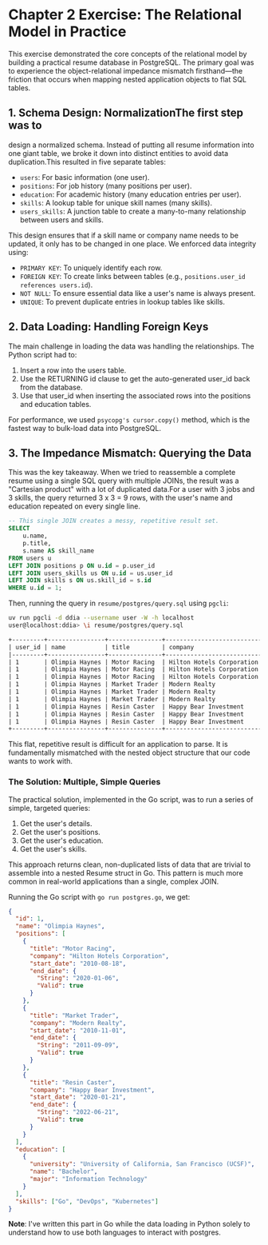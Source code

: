 # Chapter 2 Exercise: The Relational Model in Practice

This exercise demonstrated the core concepts of the relational model by building a practical resume database in
PostgreSQL. The primary goal was to experience the object-relational impedance mismatch firsthand—the friction that
occurs when mapping nested application objects to flat SQL tables.

## 1. Schema Design: NormalizationThe first step was to

design a normalized schema. Instead of putting all resume information into one giant table, we broke it down into
distinct entities to avoid data duplication.This resulted in five separate tables:

- `users`: For basic information (one user).
- `positions`: For job history (many positions per user).
- `education`: For academic history (many education entries per user).
- `skills`: A lookup table for unique skill names (many skills).
- `users_skills`: A junction table to create a many-to-many relationship between users and skills.

This design ensures that if a skill name or company name needs to be updated, it only has to be changed in one place. We
enforced data integrity using:

- `PRIMARY KEY`: To uniquely identify each row.
- `FOREIGN KEY`: To create links between tables (e.g., `positions.user_id references users.id`).
- `NOT NULL`: To ensure essential data like a user's name is always present.
- `UNIQUE`: To prevent duplicate entries in lookup tables like skills.

## 2. Data Loading: Handling Foreign Keys

The main challenge in loading the data was handling the relationships. The Python script had to:

1. Insert a row into the users table.
2. Use the RETURNING id clause to get the auto-generated user_id back from the database.
3. Use that user_id when inserting the associated rows into the positions and education tables.

For performance, we used `psycopg's cursor.copy()` method, which is the fastest way to bulk-load data into PostgreSQL.

## 3. The Impedance Mismatch: Querying the Data

This was the key takeaway. When we tried to reassemble a complete resume using a single SQL query with multiple JOINs,
the result was a "Cartesian product" with a lot of duplicated data.For a user with 3 jobs and 3 skills, the query
returned 3 x 3 = 9 rows, with the user's name and education repeated on every single line.

```sql
-- This single JOIN creates a messy, repetitive result set.
SELECT
    u.name,
    p.title,
    s.name AS skill_name
FROM users u
LEFT JOIN positions p ON u.id = p.user_id
LEFT JOIN users_skills us ON u.id = us.user_id
LEFT JOIN skills s ON us.skill_id = s.id
WHERE u.id = 1;
```

Then, running the query in `resume/postgres/query.sql` using `pgcli`:

```bash
uv run pgcli -d ddia --username user -W -h localhost
user@localhost:ddia> \i resume/postgres/query.sql
```

```txt
+---------+----------------+---------------+---------------------------+----------------+--------------+------------------------------------------------+----------+------------+
| user_id | name           | title         | company                   | position_start | position_end | university                                     | degree   | skill_name |
|---------+----------------+---------------+---------------------------+----------------+--------------+------------------------------------------------+----------+------------|
| 1       | Olimpia Haynes | Motor Racing  | Hilton Hotels Corporation | 2010-08-18     | 2020-01-06   | University of California, San Francisco (UCSF) | Bachelor | Go         |
| 1       | Olimpia Haynes | Motor Racing  | Hilton Hotels Corporation | 2010-08-18     | 2020-01-06   | University of California, San Francisco (UCSF) | Bachelor | DevOps     |
| 1       | Olimpia Haynes | Motor Racing  | Hilton Hotels Corporation | 2010-08-18     | 2020-01-06   | University of California, San Francisco (UCSF) | Bachelor | Kubernetes |
| 1       | Olimpia Haynes | Market Trader | Modern Realty             | 2010-11-01     | 2011-09-09   | University of California, San Francisco (UCSF) | Bachelor | Go         |
| 1       | Olimpia Haynes | Market Trader | Modern Realty             | 2010-11-01     | 2011-09-09   | University of California, San Francisco (UCSF) | Bachelor | DevOps     |
| 1       | Olimpia Haynes | Market Trader | Modern Realty             | 2010-11-01     | 2011-09-09   | University of California, San Francisco (UCSF) | Bachelor | Kubernetes |
| 1       | Olimpia Haynes | Resin Caster  | Happy Bear Investment     | 2020-01-21     | 2022-06-21   | University of California, San Francisco (UCSF) | Bachelor | Go         |
| 1       | Olimpia Haynes | Resin Caster  | Happy Bear Investment     | 2020-01-21     | 2022-06-21   | University of California, San Francisco (UCSF) | Bachelor | DevOps     |
| 1       | Olimpia Haynes | Resin Caster  | Happy Bear Investment     | 2020-01-21     | 2022-06-21   | University of California, San Francisco (UCSF) | Bachelor | Kubernetes |
+---------+----------------+---------------+---------------------------+----------------+--------------+------------------------------------------------+----------+------------+
```

This flat, repetitive result is difficult for an application to parse. It is fundamentally mismatched with the nested
object structure that our code wants to work with.

### The Solution: Multiple, Simple Queries

The practical solution, implemented in the Go script, was to run a series of simple, targeted queries:

1. Get the user's details.
2. Get the user's positions.
3. Get the user's education.
4. Get the user's skills.

This approach returns clean, non-duplicated lists of data that are trivial to assemble into a nested Resume struct in
Go. This pattern is much more common in real-world applications than a single, complex JOIN.

Running the Go script with `go run postgres.go`, we get:

```json
{
  "id": 1,
  "name": "Olimpia Haynes",
  "positions": [
    {
      "title": "Motor Racing",
      "company": "Hilton Hotels Corporation",
      "start_date": "2010-08-18",
      "end_date": {
        "String": "2020-01-06",
        "Valid": true
      }
    },
    {
      "title": "Market Trader",
      "company": "Modern Realty",
      "start_date": "2010-11-01",
      "end_date": {
        "String": "2011-09-09",
        "Valid": true
      }
    },
    {
      "title": "Resin Caster",
      "company": "Happy Bear Investment",
      "start_date": "2020-01-21",
      "end_date": {
        "String": "2022-06-21",
        "Valid": true
      }
    }
  ],
  "education": [
    {
      "university": "University of California, San Francisco (UCSF)",
      "name": "Bachelor",
      "major": "Information Technology"
    }
  ],
  "skills": ["Go", "DevOps", "Kubernetes"]
}
```

**Note**: I've written this part in Go while the data loading in Python solely to understand how to use both languages
to interact with postgres.
